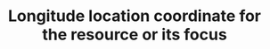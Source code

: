 ---
title: 'Longitude location coordinate for the resource or its focus'
field: 'is.coverage.longitude'
slug: 'global-longitude-location-coordinate-for-the-resource-or-its-focus'
description: 'Use for polygons, shapes, study sites etc. Longitude location coordinates should be recorded in decimal degrees (DD). Recording 4 digits to the right of the decimal provides an accuracy of 10m.'
comment: 'Example of a longitude in Bolivia: -62.0244'
required: False
module: 'Coverage'
cluster: 'Global'
policy: 'Geo value. Single value only.'
---